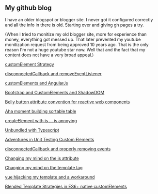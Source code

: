 ## My github blog

I have an older blogspot or blogger site. I never got it configured correctly and all the info in there is old. Starting over and giving gh pages a try.

(When I tried to monitize my old blogger site, more for experience than money, everything got messed up.  That later prevented my youtube monitization request from being approved 10 years ago.  That is the only reason I'm not a huge youtube star now.  Well that and the fact that my content does not have a very broad appeal.)

[customElement Strategy](custom-element-overarching-strategy.md)

[disconnectedCallback and removeEventListener](cleaningUpEvents.md)

[customElements and AngularJs](customElements.md)

[Bootstrap and CustomElements and ShadowDOM](bootstrapAndCustomElements.md)

[Belly button attribute convention for reactive web components](belly-button-attributes.md)

[Aha moment building sortable table](SortableTableCustomElement.md)

[createElement with is ... is annoying](CreateElementIsAnnoying.md)

[Unbundled with Typescript](unbundledWithTypescript.md)

[Adventures in Unit Testing Custom Elements](unit-testing-custom-elements.md)

[disconnectedCallback and properly removing events](disconnectedCallback_and_removeEvents.md)

[Changing my mind on the is attribute](changing-my-mind-on-is.md)

[Changing my mind on the template tag](template-tag-vs-template-literals.md)

[vue hijacking my template and a workaround](custom-elements-template-and-vue.md)

[Blended Template Strategies in ES6+ native customElements](blended_template_strategies.md)
